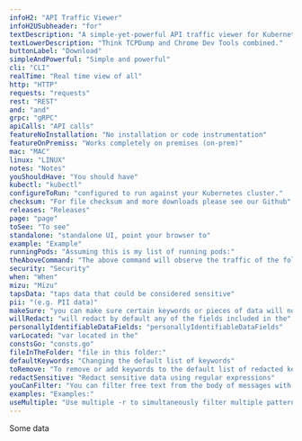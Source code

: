 ```yaml
---
infoH2: "API Traffic Viewer"
infoH2USubheader: "for"
textDescription: "A simple-yet-powerful API traffic viewer for Kubernetes enabling you to view all API communication between microservices to help your debug and troubleshoot regressions."
textLowerDescription: "Think TCPDump and Chrome Dev Tools combined."
buttonLabel: "Download"
simpleAndPowerful: "Simple and powerful"
cli: "CLI"
realTime: "Real time view of all"
http: "HTTP"
requests: "requests"
rest: "REST"
and: "and"
grpc: "gRPC"
apiCalls: "API calls"
featureNoInstallation: "No installation or code instrumentation"
featureOnPremiss: "Works completely on premises (on-prem)"
mac: "MAC"
linux: "LINUX"
notes: "Notes"
youShouldHave: "You should have"
kubectl: "kubectl"
configureToRun: "configured to run against your Kubernetes cluster."
checksum: "For file checksum and more downloads please see our Github"
releases: "Releases"
page: "page"
toSee: "To see"
standalone: "standalone UI, point your browser to"
example: "Example"
runningPods: "Assuming this is my list of running pods:"
theAboveCommand: "The above command will observe the traffic of the following pods as their names match the regular expression:"
security: "Security"
when: "When"
mizu: "Mizu"
tapsData: "taps data that could be considered sensitive"
pii: "(e.g. PII data)"
makeSure: "you can make sure certain keywords or pieces of data will not be shown or stored anywhere."
willRedact: "will redact by default any of the fields included in the"
personallyIdentifiableDataFields: "personallyIdentifiableDataFields"
varLocated: "var located in the"
constsGo: "consts.go"
fileInTheFolder: "file in this folder:"
defaultKeywords: "Changing the default list of keywords"
toRemove: "To remove or add keywords to the default list of redacted keywords, simply change the file and build the code with the altered file."
redactSensitive: "Redact sensitive data using regular expressions"
youCanFilter: "You can filter free text from the body of messages with text/plain content-type with -r"
examples: "Examples:"
useMultiple: "Use multiple -r to simultaneously filter multiple patterns:"
---
```


Some data